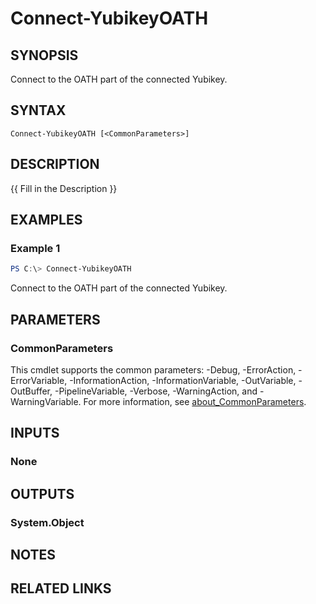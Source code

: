 ﻿---
external help file: powershellYK.dll-Help.xml
Module Name: powershellYK
online version:
schema: 2.0.0
---

# Connect-YubikeyOATH

## SYNOPSIS
Connect to the OATH part of the connected Yubikey.

## SYNTAX

```
Connect-YubikeyOATH [<CommonParameters>]
```

## DESCRIPTION
{{ Fill in the Description }}

## EXAMPLES

### Example 1
```powershell
PS C:\> Connect-YubikeyOATH
```

Connect to the OATH part of the connected Yubikey.

## PARAMETERS

### CommonParameters
This cmdlet supports the common parameters: -Debug, -ErrorAction, -ErrorVariable, -InformationAction, -InformationVariable, -OutVariable, -OutBuffer, -PipelineVariable, -Verbose, -WarningAction, and -WarningVariable. For more information, see [about_CommonParameters](http://go.microsoft.com/fwlink/?LinkID=113216).

## INPUTS

### None

## OUTPUTS

### System.Object
## NOTES

## RELATED LINKS
